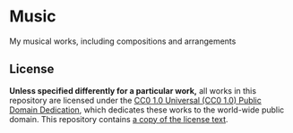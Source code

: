 # Music
My musical works, including compositions and arrangements

## License
**Unless specified differently for a particular work,** all works in this repository are licensed under the [CC0 1.0 Universal (CC0 1.0) 
Public Domain Dedication](https://creativecommons.org/publicdomain/zero/1.0/), which dedicates these works to the world-wide public domain. This repository contains [a copy of the license text](./LICENSE).
